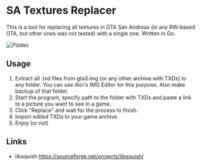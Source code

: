 # SA Textures Replacer

This is a tool for replacing all textures in GTA San Andreas (in any RW-based GTA, but other ones was not tested) with a single one. Written in Go.

![Pizdec](https://pp.userapi.com/c846521/v846521710/76442/Y0gnJH_dsAM.jpg)

Usage
---------
1. Extract all .txd files from gta3.img (or any other archive with TXDs) to any folder.
You can use Alci's IMG Editor for this purpose. Also make backup of that folder.
2. Start the program, specify path to the folder with TXDs and paste a link to a picture you want to see in a game.
3. Click "Replace" and wait for the process to finish.
4. Import edited TXDs to your game archive.
5. Enjoy (or not)

Links
-----
* libsquish https://sourceforge.net/projects/libsquish/
